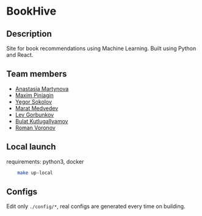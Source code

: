 # BookHive

## Description

Site for book recommendations using Machine Learning. Built using Python and React.

## Team members

- [Anastasia Martynova](https://github.com/anastasia-martynova)
- [Maxim Piniagin](https://github.com/Ozurexus)
- [Yegor Sokolov](https://github.com/SokolOFFF)
- [Marat Medvedev](https://github.com/MaratMedvedev)
- [Lev Gorbunkov](https://github.com/levpen)
- [Bulat Kutlugallyamov](https://github.com/bulatok)
- [Roman Voronov](https://github.com/porludom)

## Local launch

requirements: python3, docker

```bash
    make up-local
```

## Configs

Edit only `./config/*`, real configs are generated every time on building.
